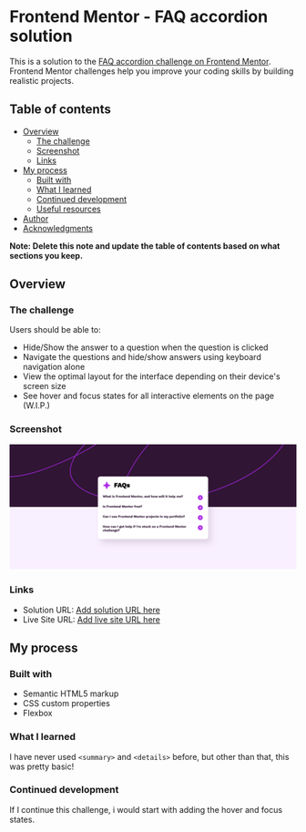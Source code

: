 # Frontend Mentor - FAQ accordion solution

This is a solution to the [FAQ accordion challenge on Frontend Mentor](https://www.frontendmentor.io/challenges/faq-accordion-wyfFdeBwBz). Frontend Mentor challenges help you improve your coding skills by building realistic projects. 

## Table of contents

- [Overview](#overview)
  - [The challenge](#the-challenge)
  - [Screenshot](#screenshot)
  - [Links](#links)
- [My process](#my-process)
  - [Built with](#built-with)
  - [What I learned](#what-i-learned)
  - [Continued development](#continued-development)
  - [Useful resources](#useful-resources)
- [Author](#author)
- [Acknowledgments](#acknowledgments)

**Note: Delete this note and update the table of contents based on what sections you keep.**

## Overview

### The challenge

Users should be able to:

- Hide/Show the answer to a question when the question is clicked
- Navigate the questions and hide/show answers using keyboard navigation alone
- View the optimal layout for the interface depending on their device's screen size
- See hover and focus states for all interactive elements on the page (W.I.P.)

### Screenshot

![](./screenshot.png)

### Links

- Solution URL: [Add solution URL here](https://github.com/Yoyick/faq-accordion-main)
- Live Site URL: [Add live site URL here](https://yoyick.github.io/faq-accordion-main/)

## My process

### Built with

- Semantic HTML5 markup
- CSS custom properties
- Flexbox

### What I learned


I have never used `<summary>` and `<details>` before, but other than that, this was pretty basic!

### Continued development

If I continue this challenge, i would start with adding the hover and focus states. 